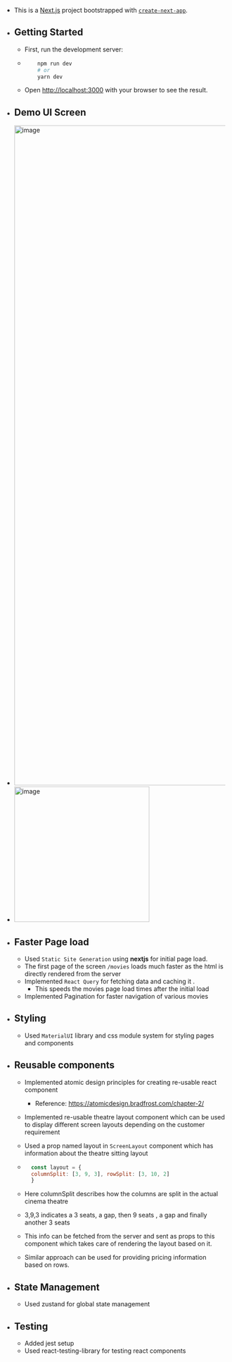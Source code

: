 - This is a [Next.js](https://nextjs.org/) project bootstrapped with [`create-next-app`](https://github.com/vercel/next.js/tree/canary/packages/create-next-app).
- ## Getting Started
	- First, run the development server:
	-
	  ``` bash
	  	  npm run dev
	  	  # or
	  	  yarn dev
	  ```
	- Open [http://localhost:3000](http://localhost:3000) with your browser to see the result.
- ## Demo UI Screen
- <img width="1497" alt="image" src="https://user-images.githubusercontent.com/24960422/170443388-84fb16b1-3bb5-43ce-a478-615d03394757.png">
- <img width="307" alt="image" src="https://user-images.githubusercontent.com/24960422/170443732-57e1ede4-2606-41f8-9136-486629993344.png">

- ## Faster Page load
	- Used `Static Site Generation` using **nextjs** for initial page load.
	- The first page of the screen `/movies` loads much faster as the html is directly rendered from the server
	- Implemented `React Query` for fetching data and caching it .
		- This speeds the movies page load times after the initial load
	- Implemented Pagination for faster navigation of various movies
- ## Styling
	- Used `MaterialUI` library and css module system for styling pages and components
- ## Reusable components
	- Implemented atomic design principles for creating re-usable react component
		- Reference: https://atomicdesign.bradfrost.com/chapter-2/
	- Implemented re-usable theatre layout component which can be used to display different screen layouts depending on the customer requirement
  - Used a prop named layout in `ScreenLayout` component which has information about the theatre sitting layout
  
  - ``` js
      const layout = {
      columnSplit: [3, 9, 3], rowSplit: [3, 10, 2]
      }
    ```
  - Here columnSplit describes how the columns are split in the actual cinema theatre
  - 3,9,3 indicates a 3 seats, a gap, then 9 seats , a gap and finally another 3 seats
  - This info can be fetched from the server and sent as props to this component which takes care of rendering the layout based on it.
  - Similar approach can be used for providing pricing information based on rows.

- ## State Management
  - Used zustand for global state management 

- ## Testing
	- Added jest setup
	- Used react-testing-library for testing react components
